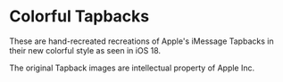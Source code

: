# Colorful Tapbacks

These are hand-recreated recreations of Apple's iMessage Tapbacks in their new
colorful style as seen in iOS 18.

The original Tapback images are intellectual property of Apple Inc.
